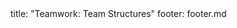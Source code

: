 <frontmatter>
title: "Teamwork: Team Structures"
footer: footer.md
</frontmatter>

<include src="unit-inPage-asFlat.md" boilerplate />